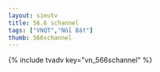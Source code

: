 ```yaml
---
layout: sieutv
title: 56.6 schannel
tags: ["VNQT","Nổi Bật"]
thumb: 566schannel
---
```

{% include tvadv key="vn_566schannel" %}
